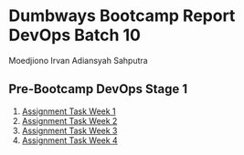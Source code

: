 # Dumbways Bootcamp Report DevOps Batch 10 

Moedjiono Irvan Adiansyah Sahputra

## Pre-Bootcamp DevOps Stage 1

1. [Assignment Task Week 1](../week-1/README.md)
2. [Assignment Task Week 2](../week-2/README.md)
3. [Assignment Task Week 3](../week-3/README.md)
4. [Assignment Task Week 4](../week-4/README.md)
